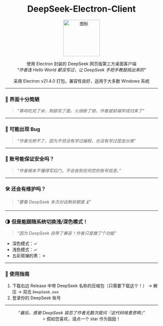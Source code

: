 <h1 align="center">DeepSeek-Electron-Client</h1>

<p align="center">
  <img src="icon.ico" alt="图标" width="120" />
</p>

<p align="center">
使用 Electron 封装的 DeepSeek 网页版第三方桌面客户端     
  <br>
<em>“作者连 Hello World 都没写过，让 DeepSeek 手把手教鼓捣出来的”</em>  
<br><br>
采用 Electron v21.4.0 打包，兼容性良好，适用于大多数 Windows 系统
</p>

---

### 📖 界面十分简陋  

> *“等鸡吃完了米，狗舔完了面，火烧断了锁，作者就前端学成归来了”*  

---

### 🐛 可能出现 Bug  

> *“作者也修不了，因为不但没有学过编程，也没有学过昆虫分类”*  

---

### 🔐 账号能保证安全吗？  

> *“作者根本不懂得写后门，不会收到任何您的账号信息。”*  

---

### 🛠️ 还会有维护吗？  

> *“要看 DeepSeek 本次对话剩余额度 ⏳”*  

---

### 🌗 但是能跟随系统切换浅/深色模式！

> *“因为 DeepSeek 自带了兼容！作者只是蹭了个功能”*  

- 深色模式：✓  
- 浅色模式：✓  
- 五彩斑斓的黑：✗  

---

### 🚀 使用指南

1. 下载右边 Release 中带 DeepSeek 名称的压缩包（只需要下载这个！） → 解压 → 双击 `DeepSeek.exe`  
2. 登录你的 DeepSeek 账号  

---

<p align="center">
<em>“最后，感谢 DeepSeek 容忍了作者无数次提问『这代码啥意思啊』”</em><br>
⭐️ 假如您喜欢，请点一个 star 作为鼓励！
</p>
